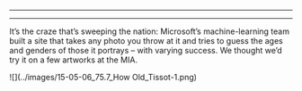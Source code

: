 ****

****

It’s the craze that’s sweeping the nation: Microsoft’s machine-learning team built a site that takes any photo you throw at it and tries to guess the ages and genders of those it portrays – with varying success. We thought we’d try it on a few artworks at the MIA.

![](../images/15-05-06_75.7_How Old_Tissot-1.png)
